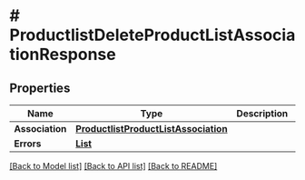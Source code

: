 # # ProductlistDeleteProductListAssociationResponse


## Properties 


Name | Type | Description | Notes
------------ | ------------- | ------------- | -------------
**Association**| [**ProductlistProductListAssociation**](ProductlistProductListAssociation.md) |   | [optional]
**Errors**| [**List<ProductlistProductListAssociationError>**](ProductlistProductListAssociationError.md) |   | [optional]


[[Back to Model list]](../../README.md#models) [[Back to API list]](../../README.md#endpoints) [[Back to README]](../../README.md)

